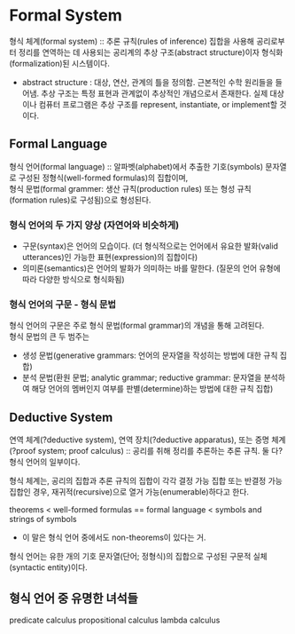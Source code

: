 # Formal System

형식 체계(formal system) :: 추론 규칙(rules of inference) 집합을 사용해 공리로부터 정리를 연역하는 데 사용되는 공리계의 추상 구조(abstract structure)이자 형식화(formalization)된 시스템이다.  

* abstract structure : 대상, 연산, 관계의 틀을 정의함. 근본적인 수학 원리들을 들어냄.
추상 구조는 특정 표현과 관계없이 추상적인 개념으로서 존재한다.
실제 대상이나 컴퓨터 프로그램은 추상 구조를 represent, instantiate, or implement할 것이다.

## Formal Language

형식 언어(formal language) :: 알파벳(alphabet)에서 추출한 기호(symbols) 문자열로 구성된 정형식(well-formed formulas)의 집합이며,  
형식 문법(formal grammer: 생산 규칙(production rules) 또는 형성 규칙(formation rules)로 구성됨)으로 형성된다.

### 형식 언어의 두 가지 양상 (자연어와 비슷하게)

- 구문(syntax)은 언어의 모습이다. (더 형식적으로는 언어에서 유요한 발화(valid utterances)인 가능한 표현(expression)의 집합이다)
- 의미론(semantics)은 언어의 발화가 의미하는 바를 말한다. (질문의 언어 유형에 따라 다양한 방식으로 형식화됨)

### 형식 언어의 구문 - 형식 문법
형식 언어의 구문은 주로 형식 문법(formal grammar)의 개념을 통해 고려된다.  
형식 문법의 큰 두 범주는  
- 생성 문법(generative grammars: 언어의 문자열을 작성히는 방법에 대한 규칙 집합)
- 분석 문법(환원 문법; analytic grammar; reductive grammar: 문자열을 분석하여 해당 언어의 멤버인지 여부를 판별(determine)하는 방법에 대한 규칙 집합)

## Deductive System

연역 체계(?deductive system), 연역 장치(?deductive apparatus), 또는 증명 체계(?proof system; proof calculus) :: 공리를 취해 정리를 추론하는 추론 규칙. 둘 다? 형식 언어의 일부이다.  

형식 체계는, 공리의 집합과 추론 규칙의 집합이 각각 결정 가능 집합 또는 반결정 가능 집합인 경우, 재귀적(recursive)으로 열거 가능(enumerable)하다고 한다.  

theorems < well-formed formulas == formal language < symbols and strings of symbols  

* 이 말은 형식 언어 중에서도 non-theorems이 있다는 거.

형식 언어는 유한 개의 기호 문자열(단어; 정형식)의 집합으로 구성된 구문적 실체(syntactic entity)이다.  



## 형식 언어 중 유명한 녀석들

predicate calculus
propositional calculus
lambda calculus
